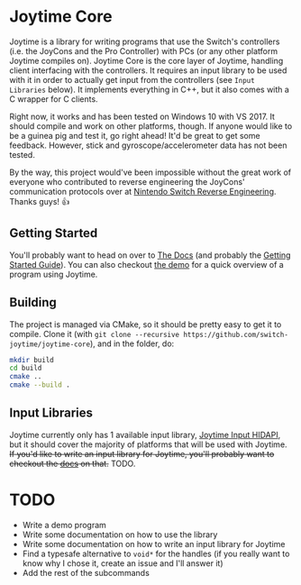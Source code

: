 # Joytime Core

Joytime is a library for writing programs that use the Switch's controllers
(i.e. the JoyCons and the Pro Controller) with PCs (or any other platform Joytime
compiles on). Joytime Core is the core layer of Joytime, handling client interfacing
with the controllers. It requires an input library to be used with it in order to
actually get input from the controllers (see `Input Libraries` below). It implements
everything in C++, but it also comes with a C wrapper for C clients.

Right now, it works and has been tested on Windows 10 with VS 2017. It should
compile and work on other platforms, though. If anyone would like to be a guinea
pig and test it, go right ahead! It'd be great to get some feedback. However, stick
and gyroscope/accelerometer data has not been tested.

By the way, this project would've been impossible without the great work of everyone who contributed
to reverse engineering the JoyCons' communication protocols over at [Nintendo Switch Reverse Engineering](https://github.com/dekuNukem/Nintendo_Switch_Reverse_Engineering). Thanks guys! :+1:

## Getting Started

You'll probably want to head on over to [The Docs](docs/README.md) (and probably
the [Getting Started Guide](docs/getting-started/README.md)). You can also checkout
[the demo](https://github.com/switch-joytime/joytime-demo) for a quick overview of
a program using Joytime.

## Building

The project is managed via CMake, so it should be pretty easy to get it to compile. Clone it (with `git clone --recursive https://github.com/switch-joytime/joytime-core`), and in the folder, do:
```bash
mkdir build
cd build
cmake ..
cmake --build .
```

## Input Libraries

Joytime currently only has 1 available input library,
[Joytime Input HIDAPI](https://github.com/switch-joytime/joytime-input-hidapi),
but it should cover the majority of platforms that will be used with Joytime.
~~If you'd like to write an input library for Joytime, you'll probably want to checkout
the [docs](docs/input-libraries/README.md) on that.~~ TODO.

# TODO

  * Write a demo program
  * Write some documentation on how to use the library
  * Write some documentation on how to write an input library for Joytime
  * Find a typesafe alternative to `void*` for the handles (if you really want to know why I chose it, create an issue and I'll answer it)
  * Add the rest of the subcommands
